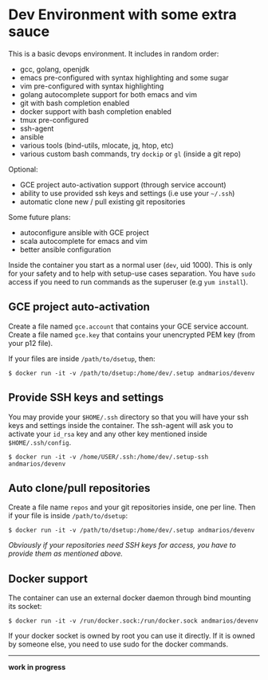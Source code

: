 # Dev Environment with some extra sauce

This is a basic devops environment. It includes in random order:

- gcc, golang, openjdk
- emacs pre-configured with syntax highlighting and some sugar
- vim pre-configured with syntax highlighting
- golang autocomplete support for both emacs and vim
- git with bash completion enabled
- docker support with bash completion enabled
- tmux pre-configured
- ssh-agent
- ansible
- various tools (bind-utils, mlocate, jq, htop, etc)
- various custom bash commands, try `dockip` or `gl` (inside a git repo)

Optional:

- GCE project auto-activation support (through service account)
- ability to use provided ssh keys and settings (i.e use your `~/.ssh`)
- automatic clone new / pull existing git repositories

Some future plans:

- autoconfigure ansible with GCE project
- scala autocomplete for emacs and vim
- better ansible configuration

Inside the container you start as a normal user (`dev`, uid 1000). This is only for your safety and to help with setup-use cases separation.
You have `sudo` access if you need to run commands as the superuser (e.g `yum install`).

## GCE project auto-activation

Create a file named `gce.account` that contains your GCE service account.
Create a file named `gce.key` that contains your unencrypted PEM key (from your p12 file).

If your files are inside `/path/to/dsetup`, then:

    $ docker run -it -v /path/to/dsetup:/home/dev/.setup andmarios/devenv

## Provide SSH keys and settings

You may provide your `$HOME/.ssh` directory so that you will have your ssh keys and settings inside the container.
The ssh-agent will ask you to activate your `id_rsa` key and any other key mentioned inside `$HOME/.ssh/config`.

    $ docker run -it -v /home/USER/.ssh:/home/dev/.setup-ssh andmarios/devenv

## Auto clone/pull repositories

Create a file name `repos` and your git repositories inside, one per line.
Then if your file is inside `/path/to/dsetup`:

    $ docker run -it -v /path/to/dsetup:/home/dev/.setup andmarios/devenv

_Obviously if your repositories need SSH keys for access, you have to provide them as mentioned above._

## Docker support

The container can use an external docker daemon through bind mounting its socket:

    $ docker run -it -v /run/docker.sock:/run/docker.sock andmarios/devenv

If your docker socket is owned by root you can use it directly. If it is owned by someone else, you need to use sudo for the docker commands.

---

__work in progress__
